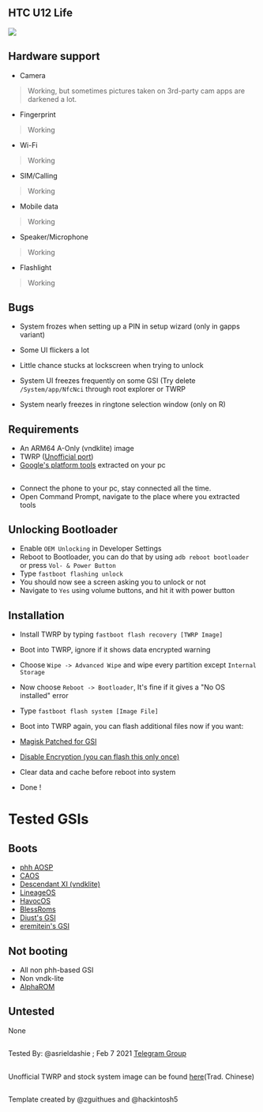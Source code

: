 ## HTC U12 Life
![](https://s.yimg.com/zp/MerchandiseImages/FBFAD7ACDB-SP-6410389.jpg)

## Hardware support

* Camera
> Working, but sometimes pictures taken on 3rd-party cam apps are darkened a lot.

* Fingerprint
> Working

* Wi-Fi
>Working

* SIM/Calling
> Working
 
* Mobile data
> Working

* Speaker/Microphone
> Working

* Flashlight
> Working

## Bugs

* System frozes when setting up a PIN in setup wizard (only in gapps variant)

* Some UI flickers a lot

* Little chance stucks at lockscreen when trying to unlock

* System UI freezes frequently on some GSI (Try delete `/System/app/NfcNci` through root explorer or TWRP

* System nearly freezes in ringtone selection window (only on R)

## Requirements

* An ARM64 A-Only (vndklite) image
* TWRP ([Unofficial port](https://onedrive.live.com/redir?resid=F9B931D7BD8BE27F!21020&authkey=!AOpIrolXJBtxyw0))
* [Google's platform tools](https://developer.android.com/studio/releases/platform-tools) extracted on your pc
##
* Connect the phone to your pc, stay connected all the time.
* Open Command Prompt, navigate to the place where you extracted tools


## Unlocking Bootloader

* Enable `OEM Unlocking` in Developer Settings
* Reboot to Bootloader, you can do that by using `adb reboot bootloader` or press `Vol- & Power Button`
* Type `fastboot flashing unlock` 
* You should now see a screen asking you to unlock or not
* Navigate to `Yes` using volume buttons, and hit it with power button

## Installation

* Install TWRP by typing `fastboot flash recovery [TWRP Image]`
* Boot into TWRP, ignore if it shows data encrypted warning
* Choose `Wipe -> Advanced Wipe` and wipe every partition except `Internal Storage`
* Now choose `Reboot -> Bootloader`, It's fine if it gives a "No OS installed" error
* Type `fastboot flash system [Image File]`
* Boot into TWRP again, you can flash additional files now if you want:

* [Magisk Patched for GSI](https://github.com/ExpressLuke/phh-magisk-builder/releases/)
* [Disable Encryption (you can flash this only once)](https://forum.xda-developers.com/t/universal-dm-verity-forceencrypt-disk-quota-disabler-11-2-2020.3817389/)

* Clear data and cache before reboot into system
* Done !

# Tested GSIs

## Boots

* [phh AOSP](https://github.com/phhusson/treble_experimentations/releases)
* [CAOS](https://sourceforge.net/projects/treblerom/files/CAOS/)
* [Descendant XI (vndklite)](https://downloads.descendant.me/)
* [LineageOS](https://sourceforge.net/projects/andyyan-gsi/files)
* [HavocOS](https://sourceforge.net/projects/havoc-os/files/arm64-aonly/)
* [BlessRoms](https://sourceforge.net/projects/treblerom/files/BLESS)
* [Diust's GSI](https://sourceforge.net/projects/androidgsi/files/)
* [eremitein's GSI](https://sourceforge.net/projects/treblerom/files/)

## Not booting

* All non phh-based GSI
* Non vndk-lite
* [AlphaROM](https://alpha.droidstars.com/)

## Untested

None

##
Tested By: @asrieldashie ; Feb 7 2021
[Telegram Group](https://t.me/HTCU12LifeChat)
##
Unofficial TWRP and stock system image can be found [here](https://m.gamer.com.tw/forum/C.php?bsn=60559&snA=50050)(Trad. Chinese)
##
Template created by @zguithues and @hackintosh5
